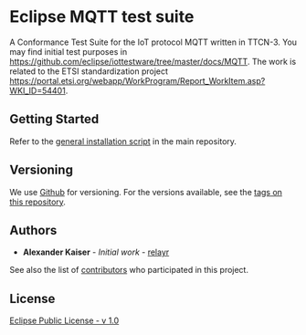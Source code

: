 # Eclipse MQTT test suite

A Conformance Test Suite for the IoT protocol MQTT written in TTCN-3. You may find initial test purposes in https://github.com/eclipse/iottestware/tree/master/docs/MQTT. The work is related to the ETSI standardization project https://portal.etsi.org/webapp/WorkProgram/Report_WorkItem.asp?WKI_ID=54401.

## Getting Started

Refer to the [general installation script](https://github.com/eclipse/iottestware/blob/master/INSTALL.md) in the main repository.

## Versioning

We use [Github](https://github.com/) for versioning. For the versions available, see the [tags on this repository](https://github.com/eclipse/iottestware.mqtt/tags). 

## Authors

* **Alexander Kaiser** - *Initial work* - [relayr](https://relayr.io/)

See also the list of [contributors](https://github.com/eclipse/iottestware.mqtt/graphs/contributors) who participated in this project.

## License

[Eclipse Public License - v 1.0](LICENSE)
